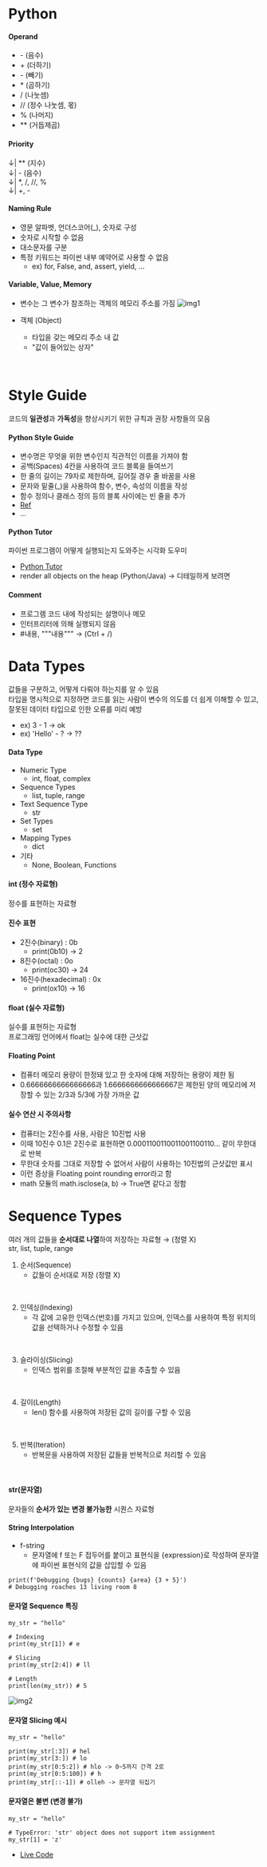 # Python

#### Operand
- -&nbsp;(음수)
- +&nbsp;(더하기)
- -&nbsp;(빼기)
- *&nbsp;(곱하기)
- /&nbsp;(나눗셈)
- //&nbsp;(정수 나눗셈, 몫)
- %&nbsp;(나머지)
- **&nbsp;(거듭제곱)

#### Priority
&downarrow;| ** (지수)
<br>
&downarrow;| - (음수)
<br>
&downarrow;| *, /, //, %
<br>
&downarrow;| +, -

#### Naming Rule
- 영문 알파벳, 언더스코어(_), 숫자로 구성
- 숫자로 시작할 수 없음
- 대소문자를 구분
- 특정 키워드는 파이썬 내부 예약어로 사용할 수 없음
    - ex) for, False, and, assert, yield, ...

#### Variable, Value, Memory
- 변수는 그 변수가 참조하는 객체의 메모리 주소를 가짐
![img1](https://github.com/rt21hyuk/TIL/assets/156268464/10aecf05-d013-48e8-aac6-2c54b7518647)

- 객체 (Object)
    - 타입을 갖는 메모리 주소 내 값
    - "값이 들어있는 상자"

<br>

# Style Guide
코드의 **일관성**과 **가독성**을 향상시키기 위한 규칙과 권장 사항들의 모음

#### Python Style Guide
- 변수명은 무엇을 위한 변수인지 직관적인 이름을 가져야 함
- 공백(Spaces) 4칸을 사용하여 코드 블록을 들여쓰기
- 한 줄의 길이는 79자로 제한하며, 길어질 경우 줄 바꿈을 사용
- 문자와 밑줄(_)을 사용하여 함수, 변수, 속성의 이름을 작성
- 함수 정의나 클래스 정의 등의 블록 사이에는 빈 줄을 추가
- [Ref](https://peps.python.org/pep-0008/)
- ...

#### Python Tutor
파이썬 프로그램이 어떻게 실행되는지 도와주는 시각화 도우미
- [Python Tutor](https://pythontutor.com/)
- render all objects on the heap (Python/Java) &rightarrow; 디테일하게 보려면

#### Comment
- 프로그램 코드 내에 작성되는 설명이나 메모
- 인터프리터에 의해 실행되지 않음
- #내용, """내용""" &rightarrow; (Ctrl + /)

# Data Types
값들을 구분하고, 어떻게 다뤄야 하는지를 알 수 있음<br>
타입을 명시적으로 지정하면 코드를 읽는 사람이 변수의 의도를 더 쉽게 이해할 수 있고, 잘못된 데이터 타입으로 인한 오류를 미리 예방
- ex) 3 - 1 &rightarrow; ok
- ex) 'Hello' - ? &rightarrow; ??


#### Data Type
- Numeric Type
    - int, float, complex
- Sequence Types
    - list, tuple, range
- Text Sequence Type
    - str
- Set Types
    - set
- Mapping Types
    - dict
- 기타
    - None, Boolean, Functions

#### int (정수 자료형)
정수를 표현하는 자료형

#### 진수 표현
- 2진수(binary) : 0b
    - print(0b10) &rightarrow; 2
- 8진수(octal) : 0o
    - print(oc30) &rightarrow; 24
- 16진수(hexadecimal) : 0x
    - print(ox10) &rightarrow; 16

#### float (실수 자료형)
실수를 표현하는 자료형
<br>
프로그래밍 언어에서 float는 실수에 대한 근삿값

#### Floating Point
- 컴퓨터 메모리 용량이 한정돼 있고 한 숫자에 대해 저장하는 용량이 제한 됨
- 0.6666666666666666과 1.6666666666666667은 제한된 양의 메모리에 저장할 수 있는 2/3과 5/3에 가장 가까운 값

#### 실수 연산 시 주의사항
- 컴퓨터는 2진수를 사용, 사람은 10진법 사용
- 이때 10진수 0.1은 2진수로 표현하면 0.0001100110011001100110... 같이 무한대로 반복
- 무한대 숫자를 그대로 저장할 수 없어서 사람이 사용하는 10진법의 근삿값만 표시
- 이런 증상을 Floating point rounding error라고 함
- math 모듈의 math.isclose(a, b) &rightarrow; True면 같다고 정함

# Sequence Types
여러 개의 값들을 **순서대로 나열**하여 저장하는 자료형 &rightarrow; (정렬 X)
<br>
str, list, tuple, range

1. 순서(Sequence)
    - 값들이 순서대로 저장 (정렬 X) 
<br>

2. 인덱싱(Indexing)
    - 각 값에 고유한 인덱스(번호)를 가지고 있으며, 인덱스를 사용하여 특정 위치의 값을 선택하거나 수정할 수 있음
<br>

3. 슬라이싱(Slicing)
    - 인덱스 범위를 조절해 부분적인 값을 추출할 수 있음
<br>

4. 길이(Length)
    - len() 함수를 사용하여 저장된 값의 길이를 구할 수 있음
<br>

5. 반복(Iteration)
    - 반복문을 사용하여 저장된 값들을 반복적으로 처리할 수 있음
<br>

#### str(문자열)
문자들의 **순서가 있는** **변경 불가능한** 시퀀스 자료형

#### String Interpolation
- f-string
    - 문자열에 f 또는 F 접두어를 붙이고 표현식을 {expression}로 작성하여 문자열에 파이썬 표현식의 값을 삽입할 수 있음
```
print(f'Debugging {bugs} {counts} {area} {3 + 5}') 
# Debugging roaches 13 living room 8
```

#### 문자열 Sequence 특징
```
my_str = "hello"

# Indexing
print(my_str[1]) # e

# Slicing
print(my_str[2:4]) # ll

# Length
print(len(my_str)) # 5
```

![img2](https://github.com/rt21hyuk/TIL/assets/156268464/057b5d53-410e-4a66-a495-7e18bca02af4)


#### 문자열 Slicing 예시
```
my_str = "hello"

print(my_str[:3]) # hel
print(my_str[3:]) # lo
print(my_str[0:5:2]) # hlo -> 0~5까지 간격 2로
print(my_str[0:5:100]) # h
print(my_str[::-1]) # olleh -> 문자열 뒤집기
```
#### 문자열은 불변 (변경 불가)
```
my_str = "hello"

# TypeError: 'str' object does not support item assignment
my_str[1] = 'z' 
```
- [Live Code](https://lab.ssafy.com/s11/python/python)
